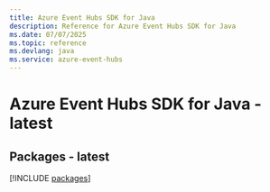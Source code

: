 ```yaml
---
title: Azure Event Hubs SDK for Java
description: Reference for Azure Event Hubs SDK for Java
ms.date: 07/07/2025
ms.topic: reference
ms.devlang: java
ms.service: azure-event-hubs
---
```

# Azure Event Hubs SDK for Java - latest
## Packages - latest
[!INCLUDE [packages](event-hubs-index.md)]